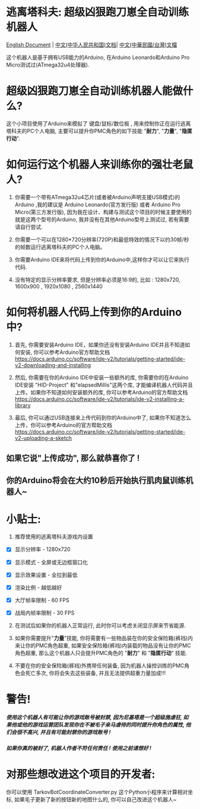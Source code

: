 # 逃离塔科夫: 超级凶狠跑刀崽全自动训练机器人

[English Document](README.md) | [中文(中华人民共和国)文档](README_zh_CN.md)| [中文(中華民國/台灣)文檔](README_zh_TW.md)

这个机器人是基于拥有USB能力的Arduino, 在Arduino Leonardo和Arduino Pro Micro测试过(ATmega32u4处理器).

# 超级凶狠跑刀崽全自动训练机器人能做什么?

这个小项目使用了Arduino来模拟了 键盘/鼠标/数位板 , 用来控制你正在运行逃离塔科夫的PC个人电脑, 主要可以提升你PMC角色的如下技能 "**耐力**", "**力量**", "**隐匿行动**".

# 如何运行这个机器人来训练你的强壮老鼠人?

1. 你需要一个带有ATmega32u4芯片(或者被Arduino声明支援USB模式)的Arduino ,我的建议是 Arduino Leonardo(官方发行版) 或者 Arduino Pro Micro(第三方发行版), 因为我在设计、构建与测试这个项目的时候主要使用的就是这两个型号的Arduino, 我并没有在其他Arduino型号上测试过, 若有需要请自行尝试.
  
2. 你需要一个可以在1280*720分辨率(720P)和最低特效的情况下以约30帧/秒的帧数运行逃离塔科夫的PC个人电脑。
  
3. 你需要Arduino IDE来将代码上传到你的Arduino中,这样你才可以让它来执行代码.
  
4. 没有特定的显示分辨率要求, 但是分辨率必须是16:9的, 比如 : 1280x720, 1600x900 , 1920x1080 , 2560x1440
  

# 如何将机器人代码上传到你的Arduino中?

1. 首先, 你需要安装Arduino IDE，如果你还没有安装Arduino IDE并且不知道如何安装, 你可以参考Arduino官方帮助文档 https://docs.arduino.cc/software/ide-v2/tutorials/getting-started/ide-v2-downloading-and-installing
  
2. 然后, 你需要在你的Arduino IDE中安装一些额外的库, 你需要你的在Arduino IDE安装 "HID-Project" 和"elapsedMillis"这两个库, 才能编译机器人代码并且上传。如果你不知道如何安装额外的库, 你可以参考Arduino的官方帮助文档 https://docs.arduino.cc/software/ide-v2/tutorials/ide-v2-installing-a-library
  
3. 最后, 你可以通过USB连接来上传代码到你的Arduino中了, 如果你不知道怎么上传，你可以参考Arduino的官方帮助文档 https://docs.arduino.cc/software/ide-v2/tutorials/getting-started/ide-v2-uploading-a-sketch
  
  ## 如果它说"上传成功", 那么就恭喜你了 !
  
  ## 你的Arduino将会在大约10秒后开始执行肌肉鼠训练机器人~
  

# 小贴士:

1. 推荐使用的逃离塔科夫游戏内设置
  
  - [x] 显示分辨率 - 1280x720
    
  - [x] 显示模式 - 全屏或无边框窗口化
    
  - [x] 显示效果设置 - 全拉到最低
    
  - [x] 渲染比例 - 越低越好
    
  - [x] 大厅帧率限制 - 60 FPS
    
  - [x] 战局内帧率限制 - 30 FPS
    
2. 在测试后如果你的机器人正常运行, 此时你可以考虑关闭显示屏来节省能源.
  
3. 如果你需要提升"**力量**"技能, 你将需要有一些物品装在你的安全保险箱(裤裆)内来让你的PMC角色超重, 如果安全保险箱(裤裆)内装载的物品没有让你的PMC角色超重, 那么这个机器人只会提升PMC角色的 "**耐力**" 和 "**隐匿行动**" 技能.
  
4. 不要在你的安全保险箱(裤裆)外携带任何装备, 因为机器人操控训练的PMC角色会死亡多次, 你将会失去这些装备, 并且无法提供超重力量加成!!!
  

# 警告!

##### 使用这个机器人有可能让你的游戏账号被封禁, 因为尼基塔是一个超级施虐狂, 如果他或他的游戏运营团队发现你在不被毛子亲马虐待的同时提升你角色的属性, 他们会很不高兴, 并且有可能封禁你的游戏账号 !

##### 如果你真的被封了, 机器人作者不符任何责任 ! 使用之前请想好 !

# 对那些想改进这个项目的开发者:

你可以使用 TarkovBotCoordinateConverter.py 这个Python小程序来计算相对坐标, 如果毛子更新了新的按钮新的地图什么的, 你可以自己改进这个机器人~
